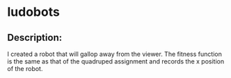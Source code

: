 # ludobots

## Description: 

I created a robot that will gallop away from the viewer. The fitness function is the same as that of the quadruped assignment and records the x position of the robot. 